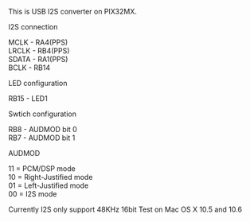 This is USB I2S converter on PIX32MX.  

I2S connection  

MCLK - RA4(PPS)  
LRCLK - RB4(PPS)  
SDATA - RA1(PPS)  
BCLK - RB14  

LED configuration  

RB15 - LED1  

Swtich configuration  

RB8 - AUDMOD bit 0  
RB7 - AUDMOD bit 1  

AUDMOD  

11 = PCM/DSP mode  
10 = Right-Justified mode  
01 = Left-Justified mode  
00 = I2S mode  

Currently I2S only support 48KHz 16bit 
Test on Mac OS X 10.5 and 10.6
